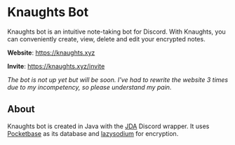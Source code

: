 # Knaughts Bot
Knaughts bot is an intuitive note-taking bot for Discord. With Knaughts, you can conveniently create, view, delete and edit your encrypted notes.

**Website**: https://knaughts.xyz

**Invite**: https://knaughts.xyz/invite

*The bot is not up yet but will be soon. I've had to rewrite the website 
3 times due to my incompetency, so please understand my pain.*

## About
Knaughts bot is created in Java with the [JDA](https://github.com/discord-jda/JDA) Discord wrapper. 
It uses [Pocketbase](https://pocketbase.io) as its database and [lazysodium](https://github.com/terl/lazysodium-java) for encryption.
